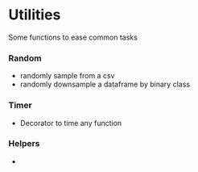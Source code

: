 # Utilities
Some functions to ease common tasks
### Random
* randomly sample from a csv
* randomly downsample a dataframe by binary class
### Timer
* Decorator to time any function
### Helpers
* 
